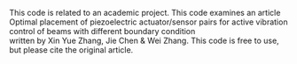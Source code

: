 This code is related to an academic project. This code examines an article Optimal placement of piezoelectric actuator/sensor 
pairs for active vibration control of beams with different boundary condition  
written by Xin Yue Zhang, Jie Chen & Wei Zhang.  This code is free to use, but please cite the original article.
